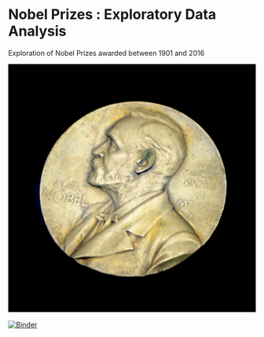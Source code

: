 # Nobel Prizes : Exploratory Data Analysis 

Exploration of Nobel Prizes awarded between 1901 and 2016

![Alt text](Files/nobel-prize-1356450_1920.jpg?raw=true "Title")

[![Binder](https://mybinder.org/badge_logo.svg)](https://mybinder.org/v2/gh/lav30/nobelprizes/main)
